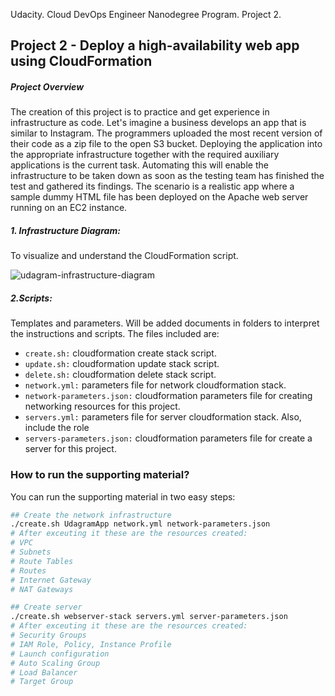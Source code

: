 Udacity. Cloud DevOps Engineer Nanodegree Program. 
Project 2.

## Project 2 - Deploy a high-availability web app using CloudFormation

##### Project Overview
The creation of this project is to practice and get experience in infrastructure as code. Let's imagine a business develops an app that is similar to Instagram. The programmers uploaded the most recent version of their code as a zip file to the open S3 bucket. Deploying the application into the appropriate infrastructure together with the required auxiliary applications is the current task. Automating this will enable the infrastructure to be taken down as soon as the testing team has finished the test and gathered its findings. The scenario is a realistic app where a sample dummy HTML file has been deployed on the Apache web server running on an EC2 instance.

##### 1. Infrastructure Diagram: 
To visualize and understand the CloudFormation script.


![udagram-infrastructure-diagram](https://github.com/nafnu/Deploy-a-high-availability-web-app-using-CloudFormation/assets/65398774/f3565662-b45b-4ea7-b9ce-4114433485bb)



##### 2.Scripts: 
Templates and parameters. Will be added documents in folders to interpret the instructions and scripts. The files included are: 
 - `create.sh:` cloudformation create stack script.
 - `update.sh:` cloudformation update stack script.
 - `delete.sh:` cloudformation delete stack script.
 - `network.yml:` parameters file for network cloudformation stack.
 - `network-parameters.json:` cloudformation parameters file for creating networking resources for this project.
 - `servers.yml:` parameters file for server cloudformation stack. Also, include the role
 - `servers-parameters.json:` cloudformation parameters file for create a server for this project.

### How to run the supporting material?
You can run the supporting material in two easy steps:
```bash
## Create the network infrastructure
./create.sh UdagramApp network.yml network-parameters.json
# After exceuting it these are the resources created:
# VPC
# Subnets
# Route Tables
# Routes
# Internet Gateway
# NAT Gateways

## Create server
./create.sh webserver-stack servers.yml server-parameters.json
# After exceuting it these are the resources created:
# Security Groups
# IAM Role, Policy, Instance Profile
# Launch configuration
# Auto Scaling Group
# Load Balancer
# Target Group